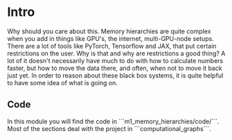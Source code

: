 # Intro
Why should you care about this.
Memory hierarchies are quite complex when you add in things like GPU's, the internet, multi-GPU-node setups.
There are a lot of tools like PyTorch, Tensorflow and JAX, that put certain restrictions
on the user. Why is that and why are restrictions a good thing?
A lot of it doesn't necessarily have much to do with how to calculate numbers faster, but how
to move the data there, and often, when not to move it back just yet.
In order to reason about these black box systems, it is quite helpful to have some idea
of what is going on.

## Code
In this module you will find the code in ´´´m1_memory_hierarchies/code/´´´. 
Most of the sections deal with the project in ´´´computational_graphs´´´.